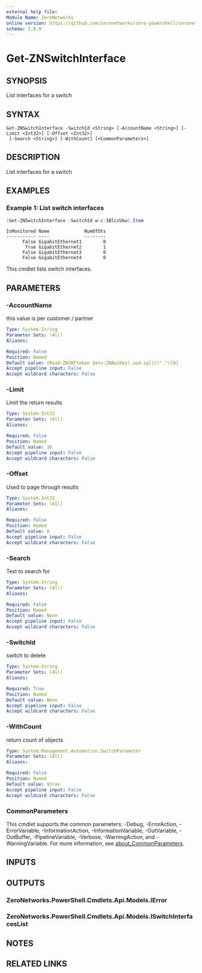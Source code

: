 ```yaml
---
external help file:
Module Name: ZeroNetworks
online version: https://github.com/zeronetworks/zero-powershell/zeronetworks/get-znswitchinterface
schema: 2.0.0
---
```


# Get-ZNSwitchInterface

## SYNOPSIS
List interfaces for a switch

## SYNTAX

```
Get-ZNSwitchInterface -SwitchId <String> [-AccountName <String>] [-Limit <Int32>] [-Offset <Int32>]
 [-Search <String>] [-WithCount] [<CommonParameters>]
```

## DESCRIPTION
List interfaces for a switch

## EXAMPLES

### Example 1: List switch interfaces
```powershell
(Get-ZNSwitchInterface -SwitchId w:c:IBlczUkw).Item
```

```output
IsMonitored Name             NumOfOts
----------- ----             --------
      False GigabitEthernet1        0
       True GigabitEthernet2        1
      False GigabitEthernet3        0
      False GigabitEthernet4        0
```

This cmdlet lists switch interfaces.

## PARAMETERS

### -AccountName
this value is per customer / partner

```yaml
Type: System.String
Parameter Sets: (All)
Aliases:

Required: False
Position: Named
Default value: (Read-ZNJWTtoken $env:ZNApiKey).aud.split(".")[0]
Accept pipeline input: False
Accept wildcard characters: False
```

### -Limit
Limit the return results

```yaml
Type: System.Int32
Parameter Sets: (All)
Aliases:

Required: False
Position: Named
Default value: 10
Accept pipeline input: False
Accept wildcard characters: False
```

### -Offset
Used to page through results

```yaml
Type: System.Int32
Parameter Sets: (All)
Aliases:

Required: False
Position: Named
Default value: 0
Accept pipeline input: False
Accept wildcard characters: False
```

### -Search
Test to search for

```yaml
Type: System.String
Parameter Sets: (All)
Aliases:

Required: False
Position: Named
Default value: None
Accept pipeline input: False
Accept wildcard characters: False
```

### -SwitchId
switch to delete

```yaml
Type: System.String
Parameter Sets: (All)
Aliases:

Required: True
Position: Named
Default value: None
Accept pipeline input: False
Accept wildcard characters: False
```

### -WithCount
return count of objects

```yaml
Type: System.Management.Automation.SwitchParameter
Parameter Sets: (All)
Aliases:

Required: False
Position: Named
Default value: $true
Accept pipeline input: False
Accept wildcard characters: False
```

### CommonParameters
This cmdlet supports the common parameters: -Debug, -ErrorAction, -ErrorVariable, -InformationAction, -InformationVariable, -OutVariable, -OutBuffer, -PipelineVariable, -Verbose, -WarningAction, and -WarningVariable. For more information, see [about_CommonParameters](http://go.microsoft.com/fwlink/?LinkID=113216).

## INPUTS

## OUTPUTS

### ZeroNetworks.PowerShell.Cmdlets.Api.Models.IError

### ZeroNetworks.PowerShell.Cmdlets.Api.Models.ISwitchInterfacesList

## NOTES

## RELATED LINKS

